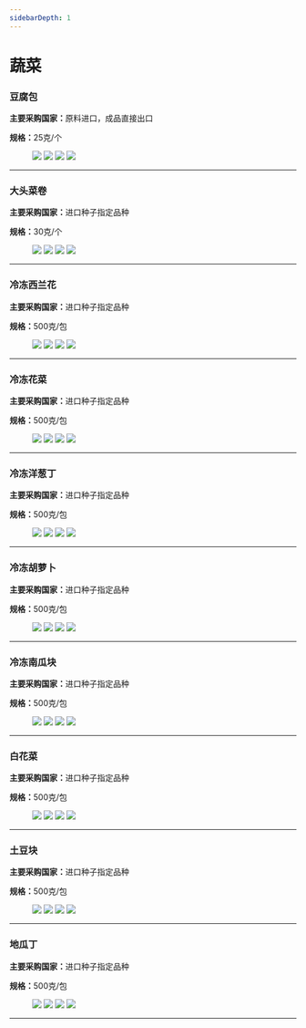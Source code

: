 ```yaml
---
sidebarDepth: 1
---
```

# 蔬菜


### 豆腐包
<p><strong>主要采购国家：</strong>原料进口，成品直接出口</p>
<p><strong>规格：</strong>25克/个</p>

<figure class="third">
    <img src="http://p93s97xb4.bkt.clouddn.com/Tofu%20package%20%E6%8B%B7%E8%B4%9D.jpg?imageView2/1/w/300/h/300/q/75|imageslim">
    <img src="http://p93s97xb4.bkt.clouddn.com/Tofu%20package%20%282%29.jpg?imageView2/1/w/300/h/300/q/75|imageslim">
    <img src="http://p93s97xb4.bkt.clouddn.com/Tofu%20package%20%283%29.jpg?imageView2/1/w/300/h/300/q/75|imageslim">
    <img src="http://p93s97xb4.bkt.clouddn.com/Tofu%20package%20%284%29.jpg?imageView2/1/w/300/h/300/q/75|imageslim">
</figure>
<hr>

### 大头菜卷
<p><strong>主要采购国家：</strong>进口种子指定品种</p>
<p><strong>规格：</strong>30克/个</p>

<figure class="third">
    <img src="http://p93s97xb4.bkt.clouddn.com/Cabbage%20roll%20%E6%8B%B7%E8%B4%9D.jpg?imageView2/1/w/300/h/300/q/75|imageslim">
    <img src="http://p93s97xb4.bkt.clouddn.com/Cabbage%20roll%20%281%29.jpg?imageView2/1/w/300/h/300/q/75|imageslim">
    <img src="http://p93s97xb4.bkt.clouddn.com/Cabbage%20roll%20%282%29.jpg?imageView2/1/w/300/h/300/q/75|imageslim">
    <img src="http://p93s97xb4.bkt.clouddn.com/Cabbage%20roll%20%283%29.jpg?imageView2/1/w/300/h/300/q/75|imageslim">
</figure>
<hr>


### 冷冻西兰花
<p><strong>主要采购国家：</strong>进口种子指定品种</p>
<p><strong>规格：</strong>500克/包</p>

<figure class="third">
    <img src="http://p93s97xb4.bkt.clouddn.com/Frozen%20broccoli%20block%20%E6%8B%B7%E8%B4%9D.jpg?imageView2/1/w/300/h/300/q/75|imageslim">
    <img src="http://p93s97xb4.bkt.clouddn.com/Frozen%20broccoli%20block%20%282%29.jpg?imageView2/1/w/300/h/300/q/75|imageslim">
    <img src="http://p93s97xb4.bkt.clouddn.com/Frozen%20broccoli%20block%20%283%29.jpg?imageView2/1/w/300/h/300/q/75|imageslim">
    <img src="http://p93s97xb4.bkt.clouddn.com/Frozen%20broccoli%20block%20%284%29.jpg?imageView2/1/w/300/h/300/q/75|imageslim">
</figure>
<hr>

### 冷冻花菜
<p><strong>主要采购国家：</strong>进口种子指定品种</p>
<p><strong>规格：</strong>500克/包</p>

<figure class="third">
    <img src="http://p93s97xb4.bkt.clouddn.com/Frozen%20cauliflower%20block%E6%8B%B7%E8%B4%9D.jpg?imageView2/1/w/300/h/300/q/75|imageslim">
    <img src="http://p93s97xb4.bkt.clouddn.com/Frozen%20cauliflower%20block%20%281%29.jpg?imageView2/1/w/300/h/300/q/75|imageslim">
    <img src="http://p93s97xb4.bkt.clouddn.com/Frozen%20cauliflower%20block%20%282%29.jpg?imageView2/1/w/300/h/300/q/75|imageslim">
    <img src="http://p93s97xb4.bkt.clouddn.com/Frozen%20cauliflower%20block%20%283%29.jpg?imageView2/1/w/300/h/300/q/75|imageslim">
</figure>
<hr>


### 冷冻洋葱丁
<p><strong>主要采购国家：</strong>进口种子指定品种</p>
<p><strong>规格：</strong>500克/包</p>

<figure class="third">
    <img src="http://p93s97xb4.bkt.clouddn.com/Frozen%20onion%20cubes%20%E6%8B%B7%E8%B4%9D.jpg?imageView2/1/w/300/h/300/q/75|imageslim">
    <img src="http://p93s97xb4.bkt.clouddn.com/Frozen%20onion%20cubes%20%286%29.jpg?imageView2/1/w/300/h/300/q/75|imageslim">
    <img src="http://p93s97xb4.bkt.clouddn.com/Frozen%20onion%20cubes%20%281%29.jpg?imageView2/1/w/300/h/300/q/75|imageslim">
    <img src="http://p93s97xb4.bkt.clouddn.com/Frozen%20onion%20cubes%20%283%29.jpg?imageView2/1/w/300/h/300/q/75|imageslim">
</figure>
<hr>


### 冷冻胡萝卜
<p><strong>主要采购国家：</strong>进口种子指定品种</p>
<p><strong>规格：</strong>500克/包</p>

<figure class="third">
    <img src="http://p93s97xb4.bkt.clouddn.com/Frozen%20carrot%20cubes%20%E6%8B%B7%E8%B4%9D.jpg?imageView2/1/w/300/h/300/q/75|imageslim">
    <img src="http://p93s97xb4.bkt.clouddn.com/Frozen%20carrot%20cubes%20%281%29.jpg?imageView2/1/w/300/h/300/q/75|imageslim">
    <img src="http://p93s97xb4.bkt.clouddn.com/Frozen%20carrot%20cubes%20%285%29.JPG?imageView2/1/w/300/h/300/q/75|imageslim">
    <img src="http://p93s97xb4.bkt.clouddn.com/Frozen%20carrot%20cubes%20%284%29.jpg?imageView2/1/w/300/h/300/q/75|imageslim">
</figure>
<hr>

### 冷冻南瓜块
<p><strong>主要采购国家：</strong>进口种子指定品种</p>
<p><strong>规格：</strong>500克/包</p>

<figure class="third">
    <img src="http://p93s97xb4.bkt.clouddn.com/Frozen%20pumpkin%20piece%20%E6%8B%B7%E8%B4%9D.jpg?imageView2/1/w/300/h/300/q/75|imageslim">
    <img src="http://p93s97xb4.bkt.clouddn.com/Frozen%20pumpkin%20piece%20%281%29.jpg?imageView2/1/w/300/h/300/q/75|imageslim">
    <img src="http://p93s97xb4.bkt.clouddn.com/Frozen%20pumpkin%20piece%20%282%29.jpg?imageView2/1/w/300/h/300/q/75|imageslim">
    <img src="http://p93s97xb4.bkt.clouddn.com/Frozen%20pumpkin%20piece%20%283%29.jpg?imageView2/1/w/300/h/300/q/75|imageslim">
</figure>
<hr>

### 白花菜
<p><strong>主要采购国家：</strong>进口种子指定品种</p>
<p><strong>规格：</strong>500克/包</p>

<figure class="third">
    <img src="http://p93s97xb4.bkt.clouddn.com/Cauliflower%20%E6%8B%B7%E8%B4%9D.jpg?imageView2/1/w/300/h/300/q/75|imageslim">
    <img src="http://p93s97xb4.bkt.clouddn.com/Cauliflower%20%281%29.jpg?imageView2/1/w/300/h/300/q/75|imageslim">
    <img src="http://p93s97xb4.bkt.clouddn.com/Cauliflower%20%282%29.jpg?imageView2/1/w/300/h/300/q/75|imageslim">
    <img src="http://p93s97xb4.bkt.clouddn.com/Cauliflower%20%283%29.jpg?imageView2/1/w/300/h/300/q/75|imageslim">
</figure>
<hr>

### 土豆块
<p><strong>主要采购国家：</strong>进口种子指定品种</p>
<p><strong>规格：</strong>500克/包</p>

<figure class="third">
    <img src="http://p93s97xb4.bkt.clouddn.com/pieces%20of%20potato%20%E6%8B%B7%E8%B4%9D.jpg?imageView2/1/w/300/h/300/q/75|imageslim">
    <img src="http://p93s97xb4.bkt.clouddn.com/pieces%20of%20potato%20%283%29.jpg?imageView2/1/w/300/h/300/q/75|imageslim">
    <img src="http://p93s97xb4.bkt.clouddn.com/pieces%20of%20potato%20%284%29.jpg?imageView2/1/w/300/h/300/q/75|imageslim">
    <img src="http://p93s97xb4.bkt.clouddn.com/pieces%20of%20potato%20%285%29.jpg?imageView2/1/w/300/h/300/q/75|imageslim">
</figure>
<hr>

### 地瓜丁
<p><strong>主要采购国家：</strong>进口种子指定品种</p>
<p><strong>规格：</strong>500克/包</p>

<figure class="third">
    <img src="http://p93s97xb4.bkt.clouddn.com/Sweet%20potato%20cubes%20%E6%8B%B7%E8%B4%9D.jpg?imageView2/1/w/300/h/300/q/75|imageslim">
    <img src="http://p93s97xb4.bkt.clouddn.com/Sweet%20potato%20cubes%20%284%29.jpg?imageView2/1/w/300/h/300/q/75|imageslim">
    <img src="http://p93s97xb4.bkt.clouddn.com/Sweet%20potato%20cubes%20%285%29.jpg?imageView2/1/w/300/h/300/q/75|imageslim">
    <img src="http://p93s97xb4.bkt.clouddn.com/Sweet%20potato%20cubes%20%286%29.jpg?imageView2/1/w/300/h/300/q/75|imageslim">
</figure>
<hr>